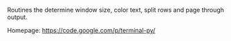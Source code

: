 Routines the determine window size, color text, split rows and page through output.

Homepage: https://code.google.com/p/terminal-py/
